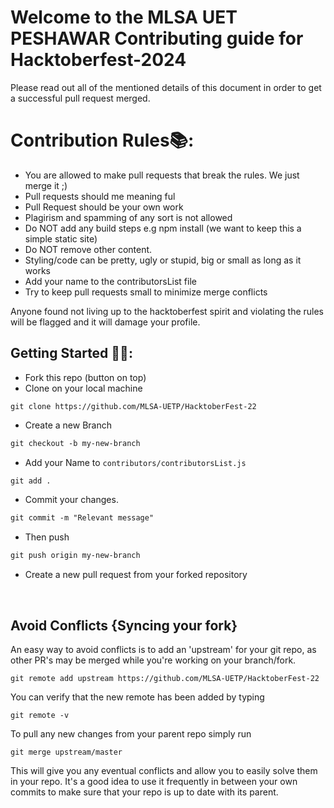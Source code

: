 # Welcome to the MLSA UET PESHAWAR Contributing guide for Hacktoberfest-2024
Please read out all of the mentioned details of this document in order to get a successful pull request merged. 

# Contribution Rules📚:

- You are allowed to make pull requests that break the rules. We just merge it ;)
- Pull requests should me meaning ful
- Pull Request should be your own work
- Plagirism and spamming of any sort is not allowed 
- Do NOT add any build steps e.g npm install (we want to keep this a simple static site)
- Do NOT remove other content.
- Styling/code can be pretty, ugly or stupid, big or small as long as it works
- Add your name to the contributorsList file
- Try to keep pull requests small to minimize merge conflicts

Anyone found not living up to the hacktoberfest spirit and violating the rules will be flagged and it will damage your profile.


## Getting Started 🤩🤗:

- Fork this repo (button on top)
- Clone on your local machine

```terminal
git clone https://github.com/MLSA-UETP/HacktoberFest-22
```

- Create a new Branch

```markdown
git checkout -b my-new-branch
```
- Add your Name to `contributors/contributorsList.js`
```markdown
git add .
```
- Commit your changes.

```markdown
git commit -m "Relevant message"
```
- Then push 
```markdown
git push origin my-new-branch
```


- Create a new pull request from your forked repository

<br>

## Avoid Conflicts {Syncing your fork}

An easy way to avoid conflicts is to add an 'upstream' for your git repo, as other PR's may be merged while you're working on your branch/fork.   

```terminal
git remote add upstream https://github.com/MLSA-UETP/HacktoberFest-22
```

You can verify that the new remote has been added by typing
```terminal
git remote -v
```

To pull any new changes from your parent repo simply run
```terminal
git merge upstream/master
```

This will give you any eventual conflicts and allow you to easily solve them in your repo. It's a good idea to use it frequently in between your own commits to make sure that your repo is up to date with its parent.
